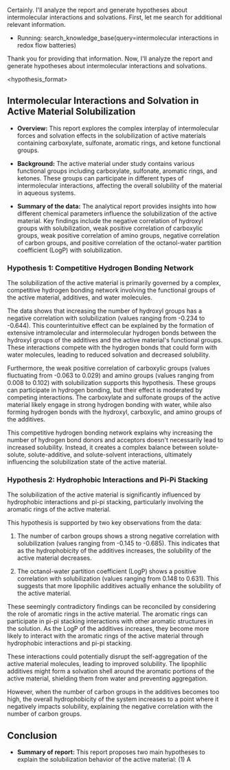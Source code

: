 Certainly. I'll analyze the report and generate hypotheses about intermolecular interactions and solvations. First, let me search for additional relevant information.

 - Running: search_knowledge_base(query=intermolecular interactions in redox flow batteries)

Thank you for providing that information. Now, I'll analyze the report and generate hypotheses about intermolecular interactions and solvations. 

<hypothesis_format>
## Intermolecular Interactions and Solvation in Active Material Solubilization

- **Overview:** This report explores the complex interplay of intermolecular forces and solvation effects in the solubilization of active materials containing carboxylate, sulfonate, aromatic rings, and ketone functional groups.

- **Background:** The active material under study contains various functional groups including carboxylate, sulfonate, aromatic rings, and ketones. These groups can participate in different types of intermolecular interactions, affecting the overall solubility of the material in aqueous systems.

- **Summary of the data:** The analytical report provides insights into how different chemical parameters influence the solubilization of the active material. Key findings include the negative correlation of hydroxyl groups with solubilization, weak positive correlation of carboxylic groups, weak positive correlation of amino groups, negative correlation of carbon groups, and positive correlation of the octanol-water partition coefficient (LogP) with solubilization.

### Hypothesis 1: Competitive Hydrogen Bonding Network

The solubilization of the active material is primarily governed by a complex, competitive hydrogen bonding network involving the functional groups of the active material, additives, and water molecules.

The data shows that increasing the number of hydroxyl groups has a negative correlation with solubilization (values ranging from -0.234 to -0.644). This counterintuitive effect can be explained by the formation of extensive intramolecular and intermolecular hydrogen bonds between the hydroxyl groups of the additives and the active material's functional groups. These interactions compete with the hydrogen bonds that could form with water molecules, leading to reduced solvation and decreased solubility.

Furthermore, the weak positive correlation of carboxylic groups (values fluctuating from -0.063 to 0.029) and amino groups (values ranging from 0.008 to 0.102) with solubilization supports this hypothesis. These groups can participate in hydrogen bonding, but their effect is moderated by competing interactions. The carboxylate and sulfonate groups of the active material likely engage in strong hydrogen bonding with water, while also forming hydrogen bonds with the hydroxyl, carboxylic, and amino groups of the additives.

This competitive hydrogen bonding network explains why increasing the number of hydrogen bond donors and acceptors doesn't necessarily lead to increased solubility. Instead, it creates a complex balance between solute-solute, solute-additive, and solute-solvent interactions, ultimately influencing the solubilization state of the active material.

### Hypothesis 2: Hydrophobic Interactions and Pi-Pi Stacking

The solubilization of the active material is significantly influenced by hydrophobic interactions and pi-pi stacking, particularly involving the aromatic rings of the active material.

This hypothesis is supported by two key observations from the data:

1. The number of carbon groups shows a strong negative correlation with solubilization (values ranging from -0.145 to -0.685). This indicates that as the hydrophobicity of the additives increases, the solubility of the active material decreases.

2. The octanol-water partition coefficient (LogP) shows a positive correlation with solubilization (values ranging from 0.148 to 0.631). This suggests that more lipophilic additives actually enhance the solubility of the active material.

These seemingly contradictory findings can be reconciled by considering the role of aromatic rings in the active material. The aromatic rings can participate in pi-pi stacking interactions with other aromatic structures in the solution. As the LogP of the additives increases, they become more likely to interact with the aromatic rings of the active material through hydrophobic interactions and pi-pi stacking.

These interactions could potentially disrupt the self-aggregation of the active material molecules, leading to improved solubility. The lipophilic additives might form a solvation shell around the aromatic portions of the active material, shielding them from water and preventing aggregation.

However, when the number of carbon groups in the additives becomes too high, the overall hydrophobicity of the system increases to a point where it negatively impacts solubility, explaining the negative correlation with the number of carbon groups.

## Conclusion

- **Summary of report:** This report proposes two main hypotheses to explain the solubilization behavior of the active material: (1) A